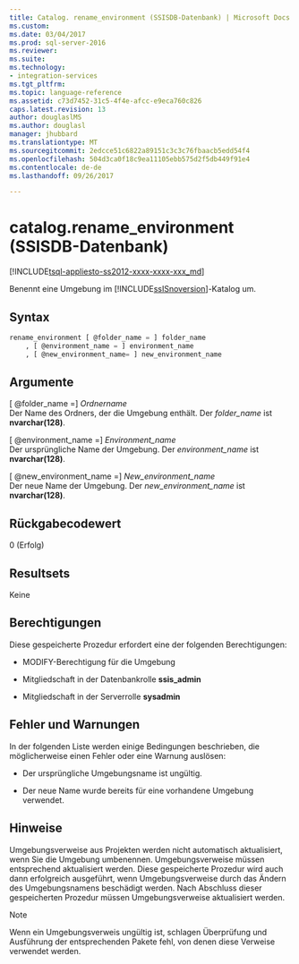 ```yaml
---
title: Catalog. rename_environment (SSISDB-Datenbank) | Microsoft Docs
ms.custom: 
ms.date: 03/04/2017
ms.prod: sql-server-2016
ms.reviewer: 
ms.suite: 
ms.technology:
- integration-services
ms.tgt_pltfrm: 
ms.topic: language-reference
ms.assetid: c73d7452-31c5-4f4e-afcc-e9eca760c826
caps.latest.revision: 13
author: douglaslMS
ms.author: douglasl
manager: jhubbard
ms.translationtype: MT
ms.sourcegitcommit: 2edcce51c6822a89151c3c3c76fbaacb5edd54f4
ms.openlocfilehash: 504d3ca0f18c9ea11105ebb575d2f5db449f91e4
ms.contentlocale: de-de
ms.lasthandoff: 09/26/2017

---
```

# <a name="catalogrenameenvironment-ssisdb-database"></a>catalog.rename_environment (SSISDB-Datenbank)
[!INCLUDE[tsql-appliesto-ss2012-xxxx-xxxx-xxx_md](../../includes/tsql-appliesto-ss2012-xxxx-xxxx-xxx-md.md)]

  Benennt eine Umgebung im [!INCLUDE[ssISnoversion](../../includes/ssisnoversion-md.md)]-Katalog um.  
  
## <a name="syntax"></a>Syntax  
  
```sql  
rename_environment [ @folder_name = ] folder_name  
    , [ @environment_name = ] environment_name  
    , [ @new_environment_name= ] new_environment_name  
```  
  
## <a name="arguments"></a>Argumente  
 [ @folder_name =] *Ordnername*  
 Der Name des Ordners, der die Umgebung enthält. Der *folder_name* ist **nvarchar(128)**.  
  
 [ @environment_name =] *Environment_name*  
 Der ursprüngliche Name der Umgebung. Der *environment_name* ist **nvarchar(128)**.  
  
 [ @new_environment_name =] *New_environment_name*  
 Der neue Name der Umgebung. Der *new_environment_name* ist **nvarchar(128)**.  
  
## <a name="return-code-value"></a>Rückgabecodewert  
 0 (Erfolg)  
  
## <a name="result-sets"></a>Resultsets  
 Keine  
  
## <a name="permissions"></a>Berechtigungen  
 Diese gespeicherte Prozedur erfordert eine der folgenden Berechtigungen:  
  
-   MODIFY-Berechtigung für die Umgebung  
  
-   Mitgliedschaft in der Datenbankrolle **ssis_admin**  
  
-   Mitgliedschaft in der Serverrolle **sysadmin**  
  
## <a name="errors-and-warnings"></a>Fehler und Warnungen  
 In der folgenden Liste werden einige Bedingungen beschrieben, die möglicherweise einen Fehler oder eine Warnung auslösen:  
  
-   Der ursprüngliche Umgebungsname ist ungültig.  
  
-   Der neue Name wurde bereits für eine vorhandene Umgebung verwendet.  
  
## <a name="remarks"></a>Hinweise  
 Umgebungsverweise aus Projekten werden nicht automatisch aktualisiert, wenn Sie die Umgebung umbenennen. Umgebungsverweise müssen entsprechend aktualisiert werden. Diese gespeicherte Prozedur wird auch dann erfolgreich ausgeführt, wenn Umgebungsverweise durch das Ändern des Umgebungsnamens beschädigt werden. Nach Abschluss dieser gespeicherten Prozedur müssen Umgebungsverweise aktualisiert werden.  
  
> [!NOTE]  
>  Wenn ein Umgebungsverweis ungültig ist, schlagen Überprüfung und Ausführung der entsprechenden Pakete fehl, von denen diese Verweise verwendet werden.  
  
  
